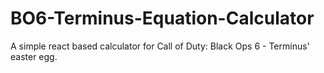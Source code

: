 # BO6-Terminus-Equation-Calculator

A simple react based calculator for Call of Duty: Black Ops 6 - Terminus' easter egg.